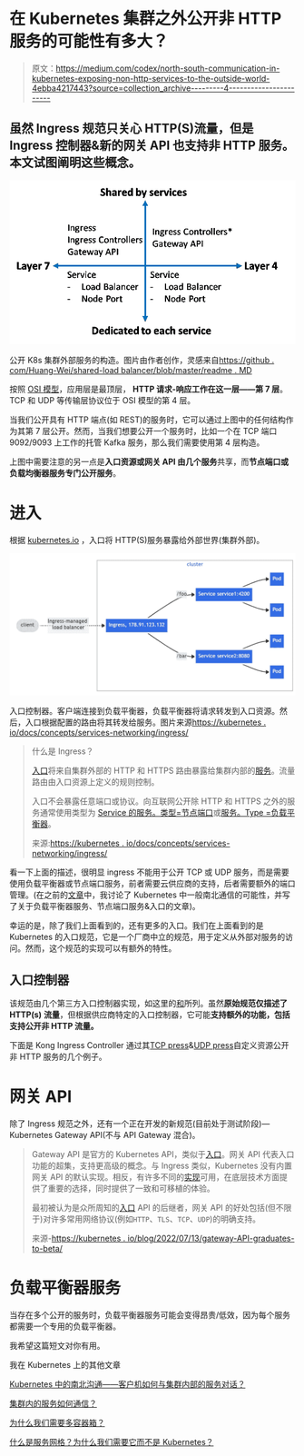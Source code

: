 # 在 Kubernetes 集群之外公开非 HTTP 服务的可能性有多大？

> 原文：<https://medium.com/codex/north-south-communication-in-kubernetes-exposing-non-http-services-to-the-outside-world-4ebba4217443?source=collection_archive---------4----------------------->

## 虽然 Ingress 规范只关心 HTTP(S)流量，但是 Ingress 控制器&新的网关 API 也支持非 HTTP 服务。本文试图阐明这些概念。

![](img/24940464d69f9dfb5849bfecb7b2f634.png)

公开 K8s 集群外部服务的构造。图片由作者创作，灵感来自[https://github . com/Huang-Wei/shared-load balancer/blob/master/readme . MD](https://github.com/Huang-Wei/shared-loadbalancer/blob/master/README.md)

按照 [OSI 模型](https://en.wikipedia.org/wiki/OSI_model)，应用层是最顶层， **HTTP 请求-响应工作在这一层——第 7 层**。TCP 和 UDP 等传输层协议位于 OSI 模型的第 4 层。

当我们公开具有 HTTP 端点(如 REST)的服务时，它可以通过上图中的任何结构作为其第 7 层公开。然而，当我们想要公开一个服务时，比如一个在 TCP 端口 9092/9093 上工作的托管 Kafka 服务，那么我们需要使用第 4 层构造。

上图中需要注意的另一点是**入口资源或网关 API 由几个服务**共享，而**节点端口或负载均衡器服务专门公开服务**。

# 进入

根据 [kubernetes.io](https://kubernetes.io/docs/concepts/services-networking/ingress/) ，入口将 HTTP(S)服务暴露给外部世界(集群外部)。

![](img/497e408ef0a7a6ecb18bcae9054d390f.png)

入口控制器。客户端连接到负载平衡器，负载平衡器将请求转发到入口资源。然后，入口根据配置的路由将其转发给服务。图片来源[https://kubernetes . io/docs/concepts/services-networking/ingress/](https://kubernetes.io/docs/concepts/services-networking/ingress/)

> 什么是 Ingress？
> 
> [入口](https://kubernetes.io/docs/reference/generated/kubernetes-api/v1.25/#ingress-v1-networking-k8s-io)将来自集群外部的 HTTP 和 HTTPS 路由暴露给集群内部的[服务](https://kubernetes.io/docs/concepts/services-networking/service/)。流量路由由入口资源上定义的规则控制。
> 
> 入口不会暴露任意端口或协议。向互联网公开除 HTTP 和 HTTPS 之外的服务通常使用类型为 [Service 的服务。类型=节点端口](https://kubernetes.io/docs/concepts/services-networking/service/#type-nodeport)或[服务。Type =负载平衡器](https://kubernetes.io/docs/concepts/services-networking/service/#loadbalancer)。
> 
> 来源:[https://kubernetes . io/docs/concepts/services-networking/ingress/](https://kubernetes.io/docs/concepts/services-networking/ingress/)

看一下上面的描述，很明显 ingress 不能用于公开 TCP 或 UDP 服务，而是需要使用负载平衡器或节点端口服务，前者需要云供应商的支持，后者需要额外的端口管理。(在之前的[文章](https://betterprogramming.pub/north-south-communication-in-kubernetes-how-does-a-client-talk-to-a-service-inside-a-cluster-8af8b27dbb9)中，我讨论了 Kubernetes 中一般南北通信的可能性，并写了关于负载平衡器服务、节点端口服务&入口的文章)。

幸运的是，除了我们上面看到的，还有更多的入口。我们在上面看到的是 Kubernetes 的入口规范，它是一个厂商中立的规范，用于定义从外部对服务的访问。然而，这个规范的实现可以有额外的特性。

## 入口控制器

该规范由几个第三方入口控制器实现，如这里的[和](https://kubernetes.io/docs/concepts/services-networking/ingress-controllers/)所列。虽然**原始规范仅描述了 HTTP(s)** **流量**，但根据供应商特定的入口控制器，它可能**支持额外的功能，包括支持公开非 HTTP 流量。**

下面是 Kong Ingress Controller 通过其[TCP press](https://docs.konghq.com/kubernetes-ingress-controller/latest/guides/using-tcpingress/)&[UDP press](https://docs.konghq.com/kubernetes-ingress-controller/latest/guides/using-udpingress/)自定义资源公开非 HTTP 服务的几个例子。

# 网关 API

除了 Ingress 规范之外，还有一个正在开发的新规范(目前处于测试阶段)— Kubernetes Gateway API(不与 API Gateway 混合)。

> Gateway API 是官方的 Kubernetes API，类似于[入口](https://kubernetes.io/docs/concepts/services-networking/ingress/)。网关 API 代表入口功能的超集，支持更高级的概念。与 Ingress 类似，Kubernetes 没有内置网关 API 的默认实现。相反，有许多不同的[实现](https://gateway-api.sigs.k8s.io/implementations/)可用，在底层技术方面提供了重要的选择，同时提供了一致和可移植的体验。
> 
> 最初被认为是众所周知的[入口](https://kubernetes.io/docs/reference/kubernetes-api/service-resources/ingress-v1/) API 的后继者，网关 API 的好处包括(但不限于)对许多常用网络协议(例如`HTTP`、`TLS`、`TCP`、`UDP`)的明确支持。
> 
> 来源-[https://kubernetes . io/blog/2022/07/13/gateway-API-graduates-to-beta/](https://kubernetes.io/blog/2022/07/13/gateway-api-graduates-to-beta/)

# 负载平衡器服务

当存在多个公开的服务时，负载平衡器服务可能会变得昂贵/低效，因为每个服务都需要一个专用的负载平衡器。

我希望这篇短文对你有用。

我在 Kubernetes 上的其他文章

[Kubernetes 中的南北沟通——客户机如何与集群内部的服务对话？](https://betterprogramming.pub/north-south-communication-in-kubernetes-how-does-a-client-talk-to-a-service-inside-a-cluster-8af8b27dbb9)

[集群内的服务如何通信？](/codex/east-west-communication-in-kubernetes-how-do-services-communicate-within-a-cluster-310e9dc9dd53)

[为什么我们需要多容器箱？](/codex/communication-inside-a-kubernetes-pod-why-do-we-need-multi-container-pods-3d8d0d64c2c9)

[什么是服务网格？为什么我们需要它而不是 Kubernetes？](/codex/east-west-service-to-service-communication-what-is-service-mesh-4e56f94bc89c)